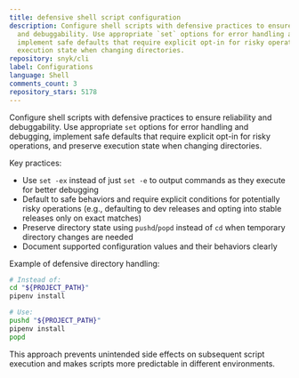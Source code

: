```yaml
---
title: defensive shell script configuration
description: Configure shell scripts with defensive practices to ensure reliability
  and debuggability. Use appropriate `set` options for error handling and debugging,
  implement safe defaults that require explicit opt-in for risky operations, and preserve
  execution state when changing directories.
repository: snyk/cli
label: Configurations
language: Shell
comments_count: 3
repository_stars: 5178
---
```


Configure shell scripts with defensive practices to ensure reliability and debuggability. Use appropriate `set` options for error handling and debugging, implement safe defaults that require explicit opt-in for risky operations, and preserve execution state when changing directories.

Key practices:
- Use `set -ex` instead of just `set -e` to output commands as they execute for better debugging
- Default to safe behaviors and require explicit conditions for potentially risky operations (e.g., defaulting to dev releases and opting into stable releases only on exact matches)
- Preserve directory state using `pushd`/`popd` instead of `cd` when temporary directory changes are needed
- Document supported configuration values and their behaviors clearly

Example of defensive directory handling:
```bash
# Instead of:
cd "${PROJECT_PATH}"
pipenv install

# Use:
pushd "${PROJECT_PATH}"
pipenv install
popd
```

This approach prevents unintended side effects on subsequent script execution and makes scripts more predictable in different environments.